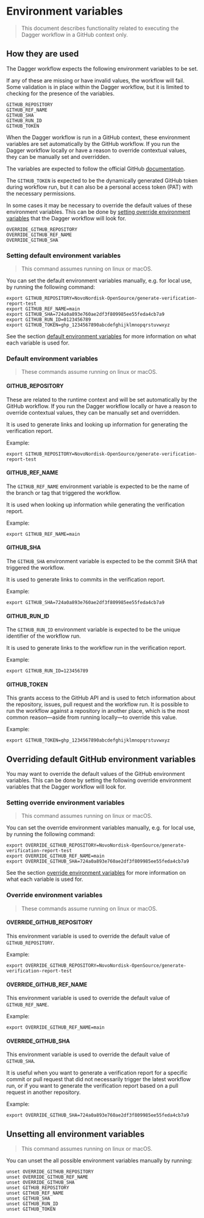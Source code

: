 # Environment variables

> This document describes functionality related to executing the Dagger workflow in a GitHub context only.

## How they are used

The Dagger workflow expects the following environment variables to be set.

If any of these are missing or have invalid values, the workflow will fail. Some validation is in place within the Dagger workflow, but it is limited to checking for the presence of the variables.

```shell
GITHUB_REPOSITORY
GITHUB_REF_NAME
GITHUB_SHA
GITHUB_RUN_ID
GITHUB_TOKEN
```

When the Dagger workflow is run in a GitHub context, these environment variables are set automatically by the GitHub workflow. If you run the Dagger workflow locally or have a reason to override contextual values, they can be manually set and overridden.

The variables are expected to follow the official GitHub [documentation](https://docs.github.com/en/actions/learn-github-actions/variables#default-environment-variables).

The `GITHUB_TOKEN` is expected to be the dynamically generated GitHub token during workflow run, but it can also be a personal access token (PAT) with the necessary permissions.

In some cases it may be necessary to override the default values of these environment variables. This can be done by [setting override environment variables](#overriding-default-github-environment-variables) that the Dagger workflow will look for.

```shell
OVERRIDE_GITHUB_REPOSITORY
OVERRIDE_GITHUB_REF_NAME
OVERRIDE_GITHUB_SHA
```

### Setting default environment variables

> This command assumes running on linux or macOS.

You can set the default environment variables manually, e.g. for local use, by running the following command:

```shell
export GITHUB_REPOSITORY=NovoNordisk-OpenSource/generate-verification-report-test
export GITHUB_REF_NAME=main
export GITHUB_SHA=724a0a893e760ae2df3f809985ee55feda4cb7a9
export GITHUB_RUN_ID=0123456789
export GITHUB_TOKEN=ghp_1234567890abcdefghijklmnopqrstuvwxyz
```

See the section [default environment variables](#default-environment-variables) for more information on what each variable is used for.

### Default environment variables

> These commands assume running on linux or macOS.

#### GITHUB_REPOSITORY

These are related to the runtime context and will be set automatically by the GitHub workflow. If you run the Dagger workflow locally or have a reason to override contextual values, they can be manually set and overridden.

It is used to generate links and looking up information for generating the verification report.

Example:

```shell
export GITHUB_REPOSITORY=NovoNordisk-OpenSource/generate-verification-report-test
```

#### GITHUB_REF_NAME

The `GITHUB_REF_NAME` environment variable is expected to be the name of the branch or tag that triggered the workflow. 

It is used when looking up information while generating the verification report.

Example:

```shell
export GITHUB_REF_NAME=main
```

#### GITHUB_SHA

The `GITHUB_SHA` environment variable is expected to be the commit SHA that triggered the workflow. 

It is used to generate links to commits in the verification report.

Example:

```shell
export GITHUB_SHA=724a0a893e760ae2df3f809985ee55feda4cb7a9
```

#### GITHUB_RUN_ID

The `GITHUB_RUN_ID` environment variable is expected to be the unique identifier of the workflow run. 

It is used to generate links to the workflow run in the verification report.

Example:

```shell
export GITHUB_RUN_ID=123456789
```

#### GITHUB_TOKEN

This grants access to the GitHub API and is used to fetch information about the repository, issues, pull request and the workflow run. It is possible to run the workflow against a repository in another place, which is the most common reason—aside from running locally—to override this value.

Example:

```shell
export GITHUB_TOKEN=ghp_1234567890abcdefghijklmnopqrstuvwxyz
```

## Overriding default GitHub environment variables

You may want to override the default values of the GitHub environment variables. This can be done by setting the following override environment variables that the Dagger workflow will look for.

### Setting override environment variables

> This command assumes running on linux or macOS.

You can set the override environment variables manually, e.g. for local use, by running the following command:

```shell
export OVERRIDE_GITHUB_REPOSITORY=NovoNordisk-OpenSource/generate-verification-report-test
export OVERRIDE_GITHUB_REF_NAME=main
export OVERRIDE_GITHUB_SHA=724a0a893e760ae2df3f809985ee55feda4cb7a9
```

See the section [override environment variables](#override-environment-variables) for more information on what each variable is used for.

### Override environment variables

> These commands assume running on linux or macOS.

#### OVERRIDE_GITHUB_REPOSITORY

This environment variable is used to override the default value of `GITHUB_REPOSITORY`.

Example:

```shell
export OVERRIDE_GITHUB_REPOSITORY=NovoNordisk-OpenSource/generate-verification-report-test
```

#### OVERRIDE_GITHUB_REF_NAME

This environment variable is used to override the default value of `GITHUB_REF_NAME`.

Example:

```shell
export OVERRIDE_GITHUB_REF_NAME=main
```

#### OVERRIDE_GITHUB_SHA

This environment variable is used to override the default value of `GITHUB_SHA`. 

It is useful when you want to generate a verification report for a specific commit or pull request that did not necessarily trigger the latest workflow run, or if you want to generate the verification report based on a pull request in another repository.

Example:

```shell
export OVERRIDE_GITHUB_SHA=724a0a893e760ae2df3f809985ee55feda4cb7a9
```

## Unsetting all environment variables

> This command assumes running on linux or macOS.

You can unset the all possible environment variables manually by running:

```shell
unset OVERRIDE_GITHUB_REPOSITORY
unset OVERRIDE_GITHUB_REF_NAME
unset OVERRIDE_GITHUB_SHA
unset GITHUB_REPOSITORY
unset GITHUB_REF_NAME
unset GITHUB_SHA
unset GITHUB_RUN_ID
unset GITHUB_TOKEN
```